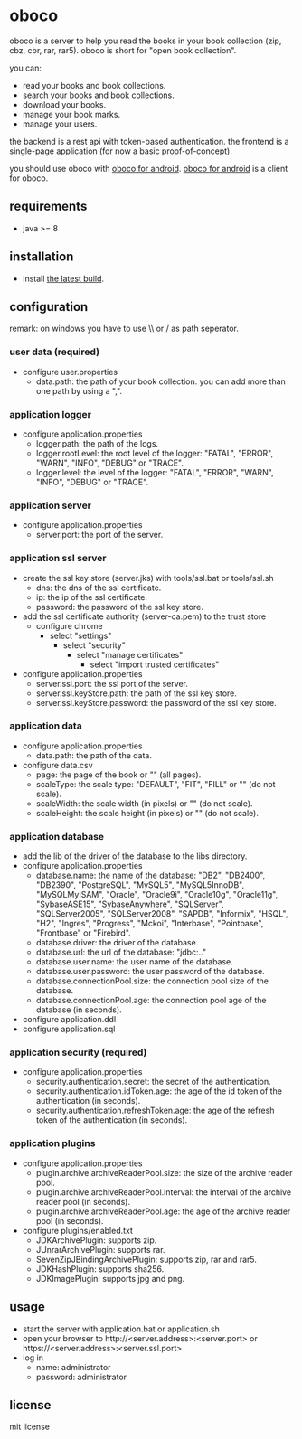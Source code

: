 # oboco

oboco is a server to help you read the books in your book collection (zip, cbz, cbr, rar, rar5).
oboco is short for "open book collection".

you can:
- read your books and book collections.
- search your books and book collections.
- download your books.
- manage your book marks.
- manage your users.

the backend is a rest api with token-based authentication.
the frontend is a single-page application (for now a basic proof-of-concept).

you should use oboco with [oboco for android](https://gitlab.com/jeeto/oboco-android).
[oboco for android](https://gitlab.com/jeeto/oboco-android) is a client for oboco.

## requirements

- java >= 8

## installation

- install [the latest build](https://gitlab.com/jeeto/oboco/-/jobs/artifacts/master/download?job=package).

## configuration

remark: on windows you have to use \\\\ or / as path seperator.

### user data (required)

- configure user.properties
	- data.path: the path of your book collection. you can add more than one path by using a ",".

### application logger

- configure application.properties
	- logger.path: the path of the logs.
	- logger.rootLevel: the root level of the logger: "FATAL", "ERROR", "WARN", "INFO", "DEBUG" or "TRACE".
	- logger.level: the level of the logger: "FATAL", "ERROR", "WARN", "INFO", "DEBUG" or "TRACE".

### application server

- configure application.properties
	- server.port: the port of the server.

### application ssl server

- create the ssl key store (server.jks) with tools/ssl.bat or tools/ssl.sh
	- dns: the dns of the ssl certificate.
	- ip: the ip of the ssl certificate.
	- password: the password of the ssl key store.
- add the ssl certificate authority (server-ca.pem) to the trust store
	- configure chrome
		- select "settings"
			- select "security"
				- select "manage certificates"
					- select "import trusted certificates"
- configure application.properties
	- server.ssl.port: the ssl port of the server.
	- server.ssl.keyStore.path: the path of the ssl key store.
	- server.ssl.keyStore.password: the password of the ssl key store.

### application data

- configure application.properties
	- data.path: the path of the data.
- configure data.csv
	- page: the page of the book or "" (all pages).
	- scaleType: the scale type: "DEFAULT", "FIT", "FILL" or "" (do not scale).
	- scaleWidth: the scale width (in pixels) or "" (do not scale).
	- scaleHeight: the scale height (in pixels) or "" (do not scale).
		
### application database

- add the lib of the driver of the database to the libs directory.
- configure application.properties
	- database.name: the name of the database: "DB2", "DB2400", "DB2390", "PostgreSQL", "MySQL5", "MySQL5InnoDB", "MySQLMyISAM", "Oracle", "Oracle9i", "Oracle10g", "Oracle11g", "SybaseASE15", "SybaseAnywhere", "SQLServer", "SQLServer2005", "SQLServer2008", "SAPDB", "Informix", "HSQL", "H2", "Ingres", "Progress", "Mckoi", "Interbase", "Pointbase", "Frontbase" or "Firebird".
	- database.driver: the driver of the database.
	- database.url: the url of the database: "jdbc:.."
	- database.user.name: the user name of the database.
	- database.user.password: the user password of the database.
	- database.connectionPool.size: the connection pool size of the database.
	- database.connectionPool.age: the connection pool age of the database (in seconds).
- configure application.ddl
- configure application.sql

### application security (required)

- configure application.properties
	- security.authentication.secret: the secret of the authentication.
	- security.authentication.idToken.age: the age of the id token of the authentication (in seconds).
	- security.authentication.refreshToken.age: the age of the refresh token of the authentication (in seconds).

### application plugins

- configure application.properties
	- plugin.archive.archiveReaderPool.size: the size of the archive reader pool.
	- plugin.archive.archiveReaderPool.interval: the interval of the archive reader pool (in seconds).
	- plugin.archive.archiveReaderPool.age: the age of the archive reader pool (in seconds).
- configure plugins/enabled.txt
	- JDKArchivePlugin: supports zip.
	- JUnrarArchivePlugin: supports rar.
	- SevenZipJBindingArchivePlugin: supports zip, rar and rar5.
	- JDKHashPlugin: supports sha256.
	- JDKImagePlugin: supports jpg and png.

## usage

- start the server with application.bat or application.sh
- open your browser to http://<server.address>:<server.port> or https://<server.address>:<server.ssl.port>
- log in
	- name: administrator
	- password: administrator

## license

mit license